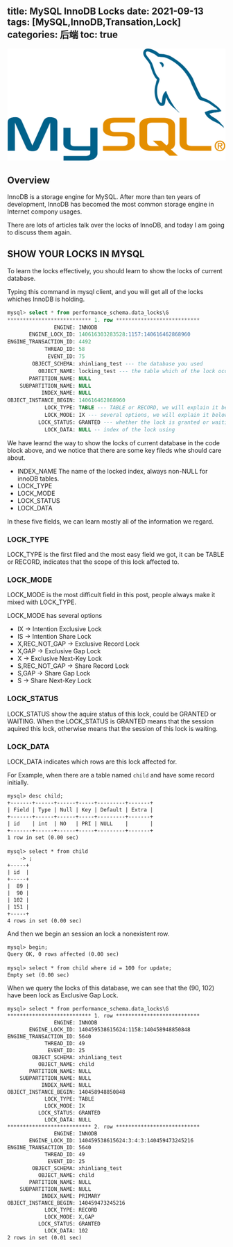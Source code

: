 title: MySQL InnoDB Locks
date: 2021-09-13
tags: [MySQL,InnoDB,Transation,Lock]
categories: 后端
toc: true
---

![MySQL](/uploads/persister-innodb-locks-MySQL-1200px-MySQL.svg.png)

## Overview

InnoDB is a storage engine for MySQL. 
After more than ten years of development, InnoDB has becomed the most common storage engine in Internet compony usages.

There are lots of articles talk over the locks of InnoDB, and today I am going to discuss them again.

## SHOW YOUR LOCKS IN MYSQL

To learn the locks effectively, you should learn to show the locks of current database.

Typing this command in mysql client, and you will get all of the locks whiches InnoDB is holding.

```sql
mysql> select * from performance_schema.data_locks\G
*************************** 1. row ***************************
               ENGINE: INNODB
       ENGINE_LOCK_ID: 140616303283528:1157:140616462868960
ENGINE_TRANSACTION_ID: 4492
            THREAD_ID: 58
             EVENT_ID: 75
        OBJECT_SCHEMA: xhinliang_test --- the database you used
          OBJECT_NAME: locking_test --- the table which of the lock occur
       PARTITION_NAME: NULL
    SUBPARTITION_NAME: NULL
           INDEX_NAME: NULL
OBJECT_INSTANCE_BEGIN: 140616462868960
            LOCK_TYPE: TABLE --- TABLE or RECORD, we will explain it below
            LOCK_MODE: IX --- several options, we will explain it below
          LOCK_STATUS: GRANTED --- whether the lock is granted or waiting?
            LOCK_DATA: NULL -- index of the lock using
```

We have learnd the way to show the locks of current database in the code block above, and we notice that there are some key fileds whe should care about.

- INDEX_NAME The name of the locked index, always non-NULL for innoDB tables.
- LOCK_TYPE 
- LOCK_MODE
- LOCK_STATUS
- LOCK_DATA

In these five fields, we can learn mostly all of the information we regard.

### LOCK_TYPE

LOCK_TYPE is the first filed and the most easy field we got, it can be TABLE or RECORD, indicates that the scope of this lock affected to.

### LOCK_MODE

LOCK_MODE is the most difficult field in this post, people always make it mixed with LOCK_TYPE.

LOCK_MODE has several options

- IX -> Intention Exclusive Lock
- IS -> Intention Share Lock
- X,REC_NOT_GAP -> Exclusive Record Lock
- X,GAP -> Exclusive Gap Lock
- X -> Exclusive Next-Key Lock
- S,REC_NOT_GAP -> Share Record Lock
- S,GAP -> Share Gap Lock
- S -> Share Next-Key Lock

### LOCK_STATUS

LOCK_STATUS show the aquire status of this lock, could be GRANTED or WAITING.
When the LOCK_STATUS is GRANTED means that the session aquired this lock, otherwise means that the session of this lock is waiting.

### LOCK_DATA

LOCK_DATA indicates which rows are this lock affected for.

For Example, when there are a table named `child` and have some record initially.

```
mysql> desc child;
+-------+------+------+-----+---------+-------+
| Field | Type | Null | Key | Default | Extra |
+-------+------+------+-----+---------+-------+
| id    | int  | NO   | PRI | NULL    |       |
+-------+------+------+-----+---------+-------+
1 row in set (0.00 sec)

mysql> select * from child
    -> ;
+-----+
| id  |
+-----+
|  89 |
|  90 |
| 102 |
| 151 |
+-----+
4 rows in set (0.00 sec)
```

And then we begin an session an lock a nonexistent row.
```
mysql> begin;
Query OK, 0 rows affected (0.00 sec)

mysql> select * from child where id = 100 for update;
Empty set (0.00 sec)
```

When we query the locks of this database, we can see that the (90, 102) have been lock as Exclusive Gap Lock.

```
mysql> select * from performance_schema.data_locks\G
*************************** 1. row ***************************
               ENGINE: INNODB
       ENGINE_LOCK_ID: 140459538615624:1158:140458948850848
ENGINE_TRANSACTION_ID: 5640
            THREAD_ID: 49
             EVENT_ID: 25
        OBJECT_SCHEMA: xhinliang_test
          OBJECT_NAME: child
       PARTITION_NAME: NULL
    SUBPARTITION_NAME: NULL
           INDEX_NAME: NULL
OBJECT_INSTANCE_BEGIN: 140458948850848
            LOCK_TYPE: TABLE
            LOCK_MODE: IX
          LOCK_STATUS: GRANTED
            LOCK_DATA: NULL
*************************** 2. row ***************************
               ENGINE: INNODB
       ENGINE_LOCK_ID: 140459538615624:3:4:3:140459473245216
ENGINE_TRANSACTION_ID: 5640
            THREAD_ID: 49
             EVENT_ID: 25
        OBJECT_SCHEMA: xhinliang_test
          OBJECT_NAME: child
       PARTITION_NAME: NULL
    SUBPARTITION_NAME: NULL
           INDEX_NAME: PRIMARY
OBJECT_INSTANCE_BEGIN: 140459473245216
            LOCK_TYPE: RECORD
            LOCK_MODE: X,GAP
          LOCK_STATUS: GRANTED
            LOCK_DATA: 102
2 rows in set (0.01 sec)
```
